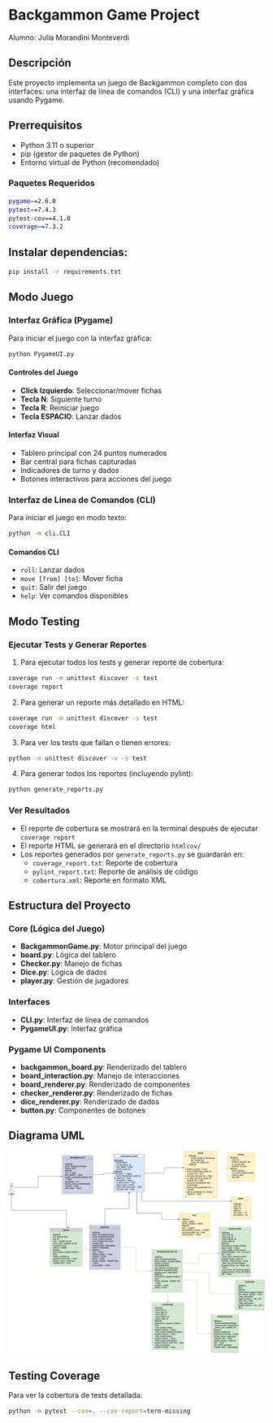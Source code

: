 # Backgammon Game Project

Alumno: Julia Morandini Monteverdi

## Descripción

Este proyecto implementa un juego de Backgammon completo con dos interfaces: una interfaz de línea de comandos (CLI) y una interfaz gráfica usando Pygame.

## Prerrequisitos

- Python 3.11 o superior
- pip (gestor de paquetes de Python)
- Entorno virtual de Python (recomendado)

### Paquetes Requeridos

```bash
pygame==2.6.0
pytest==7.4.3
pytest-cov==4.1.0
coverage==7.3.2
```
## Instalar dependencias:
```bash
pip install -r requirements.txt
```

## Modo Juego

### Interfaz Gráfica (Pygame)

Para iniciar el juego con la interfaz gráfica:
```bash
python PygameUI.py
```

#### Controles del Juego
- **Click Izquierdo**: Seleccionar/mover fichas
- **Tecla N**: Siguiente turno
- **Tecla R**: Reiniciar juego
- **Tecla ESPACIO**: Lanzar dados

#### Interfaz Visual
- Tablero principal con 24 puntos numerados
- Bar central para fichas capturadas
- Indicadores de turno y dados
- Botones interactivos para acciones del juego

### Interfaz de Línea de Comandos (CLI)

Para iniciar el juego en modo texto:
```bash
python -m cli.CLI
```

#### Comandos CLI
- `roll`: Lanzar dados
- `move [from] [to]`: Mover ficha
- `quit`: Salir del juego
- `help`: Ver comandos disponibles

## Modo Testing

### Ejecutar Tests y Generar Reportes

1. Para ejecutar todos los tests y generar reporte de cobertura:
```bash
coverage run -m unittest discover -s test
coverage report
```

2. Para generar un reporte más detallado en HTML:
```bash
coverage run -m unittest discover -s test
coverage html
```

3. Para ver los tests que fallan o tienen errores:
```bash
python -m unittest discover -v -s test
```

4. Para generar todos los reportes (incluyendo pylint):
```bash
python generate_reports.py
```

### Ver Resultados

- El reporte de cobertura se mostrará en la terminal después de ejecutar `coverage report`
- El reporte HTML se generará en el directorio `htmlcov/`
- Los reportes generados por `generate_reports.py` se guardarán en:
  - `coverage_report.txt`: Reporte de cobertura
  - `pylint_report.txt`: Reporte de análisis de código
  - `cobertura.xml`: Reporte en formato XML

## Estructura del Proyecto

### Core (Lógica del Juego)
- **BackgammonGame.py**: Motor principal del juego
- **board.py**: Lógica del tablero
- **Checker.py**: Manejo de fichas
- **Dice.py**: Lógica de dados
- **player.py**: Gestión de jugadores

### Interfaces
- **CLI.py**: Interfaz de línea de comandos
- **PygameUI.py**: Interfaz gráfica

### Pygame UI Components
- **backgammon_board.py**: Renderizado del tablero
- **board_interaction.py**: Manejo de interacciones
- **board_renderer.py**: Renderizado de componentes
- **checker_renderer.py**: Renderizado de fichas
- **dice_renderer.py**: Renderizado de dados
- **button.py**: Componentes de botones

## Diagrama UML

![alt text](<Untitled Diagram.drawio.png>)

## Testing Coverage

Para ver la cobertura de tests detallada:
```bash
python -m pytest --cov=. --cov-report=term-missing
```
